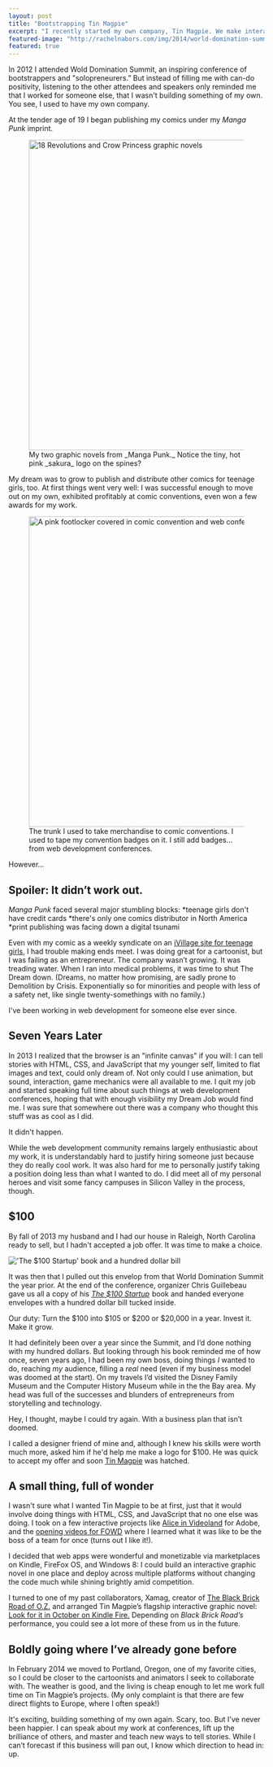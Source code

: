 ```yaml
---
layout: post
title: "Bootstrapping Tin Magpie"
excerpt: "I recently started my own company, Tin Magpie. We make interactive stories with HTML5 and CSS. But how did I get here and where am I going?"
featured-image: "http://rachelnabors.com/img/2014/world-domination-summit.jpg"
featured: true
---
```

In 2012 I attended Wold Domination Summit, an inspiring conference of bootstrappers and "solopreneurers.” But instead of filling me with can-do positivity, listening to the other attendees and speakers only reminded me that I worked for someone else, that I wasn't building something of my own. You see, I used to have my own company.

At the tender age of 19 I began publishing my comics under my _Manga Punk_ imprint.

<figure>
    <img src="/img/2014/comics.jpg" alt="18 Revolutions and Crow Princess graphic novels" style="width: 610px" />
    <figcaption>My two graphic novels from _Manga Punk._ Notice the tiny, hot pink _sakura_ logo on the spines?</figcaption>
</figure>

My dream was to grow to publish and distribute other comics for teenage girls, too. At first things went very well: I was successful enough to move out on my own, exhibited profitably at comic conventions, even won a few awards for my work.

<figure>
    <img src="/img/2014/trunk.jpg" alt="A pink footlocker covered in comic convention and web conference badges and stickers." style="width: 610px" />
    <figcaption>The trunk I used to take merchandise to comic conventions. I used to tape my convention badges on it. I still add badges&hellip; from web development conferences.</figcaption>
</figure>

However&hellip;

## Spoiler: It didn’t work out.

_Manga Punk_ faced several major stumbling blocks:
*teenage girls don't have credit cards
*there's only one comics distributor in North America
*print publishing was facing down a digital tsunami

Even with my comic as a weekly syndicate on an [iVillage site for teenage girls](http://gurl.com), I had trouble making ends meet. I was doing great for a cartoonist, but I was failing as an entrepreneur. The company wasn’t growing. It was treading water. When I ran into medical problems, it was time to shut The Dream down. (Dreams, no matter how promising, are sadly prone to Demolition by Crisis. Exponentially so for minorities and people with less of a safety net, like single twenty-somethings with no family.)

I've been working in web development for someone else ever since.

## Seven Years Later

In 2013 I realized that the browser is an "infinite canvas" if you will: I can tell stories with HTML, CSS, and JavaScript that my younger self, limited to flat images and text, could only dream of. Not only could I use animation, but sound, interaction, game mechanics were all available to me. I quit my job and started speaking full time about such things at web development conferences, hoping that with enough visibility my Dream Job would find me. I was sure that somewhere out there was a company who thought this stuff was as cool as I did.

It didn't happen.

While the web development community remains largely enthusiastic about my work, it is understandably hard to justify hiring someone just because they do really cool work. It was also hard for me to personally justify taking a position doing less than what I wanted to do. I did meet all of my personal heroes and visit some fancy campuses in Silicon Valley in the process, though.

## $100

By fall of 2013 my husband and I had our house in Raleigh, North Carolina ready to sell, but I hadn't accepted a job offer. It was time to make a choice.

<img src="/img/2014/world-domination-summit.jpg" alt="'The $100 Startup' book and a hundred dollar bill" />

It was then that I pulled out this envelop from that World Domination Summit the year prior. At the end of the conference, organizer Chris Guillebeau gave us all a copy of his _<a href="http://www.amazon.com/gp/product/0307951529/ref=as_li_tl?ie=UTF8&amp;camp=1789&amp;creative=390957&amp;creativeASIN=0307951529&amp;linkCode=as2&amp;tag=mangapunk-20&amp;linkId=B5QUS6OVW3DJP4U3">The $100 Startup</a><img src="http://ir-na.amazon-adsystem.com/e/ir?t=mangapunk-20&amp;l=as2&amp;o=1&amp;a=0307951529" width="1" height="1" border="0" alt="" style="border:none !important; margin:0px !important;" />_ book and handed everyone envelopes with a hundred dollar bill tucked inside.

Our duty: Turn the $100 into $105 or $200 or $20,000 in a year. Invest it. Make it grow.

It had definitely been over a year since the Summit, and I’d done nothing with my hundred dollars. But looking through his book reminded me of how once, seven years ago, I had been my own boss, doing things _I_ wanted to do, reaching _my_ audience, filling a _real_ need (even if my business model was doomed at the start). On my travels I’d visited the Disney Family Museum and the Computer History Museum while in the the Bay area. My head was full of the successes and blunders of entrepreneurs from storytelling and technology.

Hey, I thought, maybe I could try again. With a business plan that isn’t doomed.

I called a designer friend of mine and, although I knew his skills were worth much more, asked him if he'd help me make a logo for $100. He was quick to accept my offer and soon [Tin Magpie](http://tinmagpie.xom) was hatched.

## A small thing, full of wonder

I wasn't sure what I wanted Tin Magpie to be at first, just that it would involve doing things with HTML, CSS, and JavaScript that no one else was doing. I took on a few interactive projects like [Alice in Videoland](http://rachelnabors.com/alice-in-videoland/book/) for Adobe, and the [opening videos for FOWD](https://vimeo.com/91292630) where I learned what it was like to be the boss of a team for once (turns out I like it!).

I decided that web apps were wonderful and monetizable via marketplaces on Kindle, FireFox OS, and Windows 8: I could build an interactive graphic novel in one place and deploy across multiple platforms without changing the code much while shining brightly amid competition.

I turned to one of my past collaborators, Xamag, creator of [The Black Brick Road of O.Z.](http://www.blackbrickroadofoz.com/) and arranged Tin Magpie’s flagship interactive graphic novel: [Look for it in October on Kindle Fire.](http://tinmagpie.com/blackbrickroad/) Depending on _Black Brick Road’s_ performance, you could see a lot more of these from us in the future.

## Boldly going where I’ve already gone before

In February 2014 we moved to Portland, Oregon, one of my favorite cities, so I could be closer to the cartoonists and animators I seek to collaborate with. The weather is good, and the living is cheap enough to let me work full time on Tin Magpie’s projects. (My only complaint is that there are few direct flights to Europe, where I often speak!)

It's exciting, building something of my own again. Scary, too. But I've never been happier. I can speak about my work at conferences, lift up the brilliance of others, and master and teach new ways to tell stories. While I can’t forecast if this business will pan out, I know which direction to head in: up.